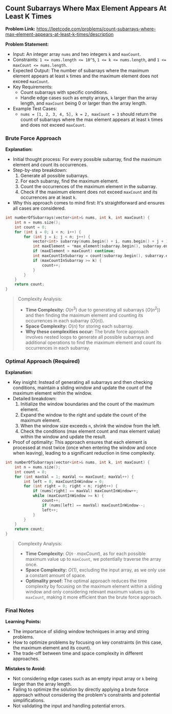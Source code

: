 ## Count Subarrays Where Max Element Appears At Least K Times

**Problem Link:** https://leetcode.com/problems/count-subarrays-where-max-element-appears-at-least-k-times/description

**Problem Statement:**
- Input: An integer array `nums` and two integers `k` and `maxCount`.
- Constraints: `1 <= nums.length <= 10^5`, `1 <= k <= nums.length`, and `1 <= maxCount <= nums.length`.
- Expected Output: The number of subarrays where the maximum element appears at least `k` times and the maximum element does not exceed `maxCount`.
- Key Requirements:
  - Count subarrays with specific conditions.
  - Handle edge cases such as empty arrays, `k` larger than the array length, and `maxCount` being 0 or larger than the array length.
- Example Test Cases:
  - `nums = [1, 2, 3, 4, 5], k = 2, maxCount = 3` should return the count of subarrays where the max element appears at least `k` times and does not exceed `maxCount`.

### Brute Force Approach

**Explanation:**
- Initial thought process: For every possible subarray, find the maximum element and count its occurrences.
- Step-by-step breakdown:
  1. Generate all possible subarrays.
  2. For each subarray, find the maximum element.
  3. Count the occurrences of the maximum element in the subarray.
  4. Check if the maximum element does not exceed `maxCount` and its occurrences are at least `k`.
- Why this approach comes to mind first: It's straightforward and ensures all cases are considered.

```cpp
int numberOfSubarrays(vector<int>& nums, int k, int maxCount) {
    int n = nums.size();
    int count = 0;
    for (int i = 0; i < n; i++) {
        for (int j = i; j < n; j++) {
            vector<int> subarray(nums.begin() + i, nums.begin() + j + 1);
            int maxElement = *max_element(subarray.begin(), subarray.end());
            if (maxElement > maxCount) continue;
            int maxCountInSubarray = count(subarray.begin(), subarray.end(), maxElement);
            if (maxCountInSubarray >= k) {
                count++;
            }
        }
    }
    return count;
}
```

> Complexity Analysis:
> - **Time Complexity:** $O(n^3)$ due to generating all subarrays ($O(n^2)$) and then finding the maximum element and counting its occurrences in each subarray ($O(n)$).
> - **Space Complexity:** $O(n)$ for storing each subarray.
> - **Why these complexities occur:** The brute force approach involves nested loops to generate all possible subarrays and additional operations to find the maximum element and count its occurrences in each subarray.

### Optimal Approach (Required)

**Explanation:**
- Key insight: Instead of generating all subarrays and then checking conditions, maintain a sliding window and update the count of the maximum element within the window.
- Detailed breakdown:
  1. Initialize the window boundaries and the count of the maximum element.
  2. Expand the window to the right and update the count of the maximum element.
  3. When the window size exceeds `n`, shrink the window from the left.
  4. Check the conditions (max element count and max element value) within the window and update the result.
- Proof of optimality: This approach ensures that each element is processed at most twice (once when entering the window and once when leaving), leading to a significant reduction in time complexity.

```cpp
int numberOfSubarrays(vector<int>& nums, int k, int maxCount) {
    int n = nums.size();
    int count = 0;
    for (int maxVal = 1; maxVal <= maxCount; maxVal++) {
        int left = 0, maxCountInWindow = 0;
        for (int right = 0; right < n; right++) {
            if (nums[right] == maxVal) maxCountInWindow++;
            while (maxCountInWindow >= k) {
                count++;
                if (nums[left] == maxVal) maxCountInWindow--;
                left++;
            }
        }
    }
    return count;
}
```

> Complexity Analysis:
> - **Time Complexity:** $O(n \cdot maxCount)$, as for each possible maximum value up to `maxCount`, we potentially traverse the array once.
> - **Space Complexity:** $O(1)$, excluding the input array, as we only use a constant amount of space.
> - **Optimality proof:** The optimal approach reduces the time complexity by focusing on the maximum element within a sliding window and only considering relevant maximum values up to `maxCount`, making it more efficient than the brute force approach.

### Final Notes

**Learning Points:**
- The importance of sliding window techniques in array and string problems.
- How to optimize problems by focusing on key constraints (in this case, the maximum element and its count).
- The trade-off between time and space complexity in different approaches.

**Mistakes to Avoid:**
- Not considering edge cases such as an empty input array or `k` being larger than the array length.
- Failing to optimize the solution by directly applying a brute force approach without considering the problem's constraints and potential simplifications.
- Not validating the input and handling potential errors.